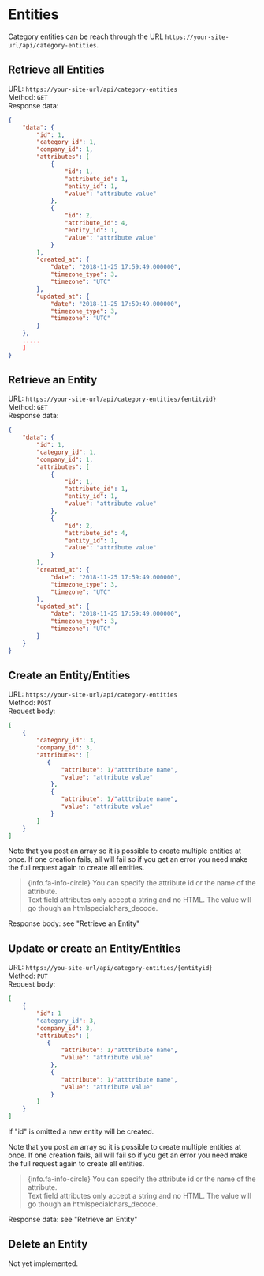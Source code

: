 # Entities

Category entities can be reach through the URL `https://your-site-url/api/category-entities`.

## Retrieve all Entities

URL: `https://your-site-url/api/category-entities`  
Method: `GET`  
Response data:
```JSON
{
    "data": {
        "id": 1,
        "category_id": 1,
        "company_id": 1,
        "attributes": [
            {
                "id": 1,
                "attribute_id": 1,
                "entity_id": 1,
                "value": "attribute value"
            },
            {
                "id": 2,
                "attribute_id": 4,
                "entity_id": 1,
                "value": "attribute value"
            }
        ],
        "created_at": {
            "date": "2018-11-25 17:59:49.000000",
            "timezone_type": 3,
            "timezone": "UTC"
        },
        "updated_at": {
            "date": "2018-11-25 17:59:49.000000",
            "timezone_type": 3,
            "timezone": "UTC"
        }
    },
    .....
    ]
}
```

## Retrieve an Entity

URL: `https://your-site-url/api/category-entities/{entityid}`  
Method: `GET`  
Response data:
```JSON
{
    "data": {
        "id": 1,
        "category_id": 1,
        "company_id": 1,
        "attributes": [
            {
                "id": 1,
                "attribute_id": 1,
                "entity_id": 1,
                "value": "attribute value"
            },
            {
                "id": 2,
                "attribute_id": 4,
                "entity_id": 1,
                "value": "attribute value"
            }
        ],
        "created_at": {
            "date": "2018-11-25 17:59:49.000000",
            "timezone_type": 3,
            "timezone": "UTC"
        },
        "updated_at": {
            "date": "2018-11-25 17:59:49.000000",
            "timezone_type": 3,
            "timezone": "UTC"
        }
    }
}
```

## Create an Entity/Entities

URL: `https://your-site-url/api/category-entities`  
Method: `POST`  
Request body:
```JSON
[
    {
        "category_id": 3,
        "company_id": 3,
        "attributes": [
           {
    	       "attribute": 1/"atttribute name",
               "value": "attribute value"
            },
            {
               "attribute": 1/"atttribute name",
               "value": "attribute value"
            }
        ]
    }
]
```
Note that you post an array so it is possible to create multiple entities at once. 
If one creation fails, all will fail so if you get an error you need make the full request again to create all entities.

> {info.fa-info-circle} You can specify the attribute id or the name of the attribute.  
Text field attributes only accept a string and no HTML. The value will go though an htmlspecialchars_decode.

Response body: see "Retrieve an Entity"

## Update or create an Entity/Entities

URL: `https://you-site-url/api/category-entities/{entityid}`  
Method: `PUT`  
Request body:
```JSON
[
    {
        "id": 1
        "category_id": 3,
        "company_id": 3,
        "attributes": [
           {
    	       "attribute": 1/"atttribute name",
               "value": "attribute value"
            },
            {
               "attribute": 1/"atttribute name",
               "value": "attribute value"
            }
        ]
    }
]
```
If "id" is omitted a new entity will be created.

Note that you post an array so it is possible to create multiple entities at once. 
If one creation fails, all will fail so if you get an error you need make the full request again to create all entities.

> {info.fa-info-circle} You can specify the attribute id or the name of the attribute.  
Text field attributes only accept a string and no HTML. The value will go though an htmlspecialchars_decode.

Response data: see "Retrieve an Entity"

## Delete an Entity

Not yet implemented.
